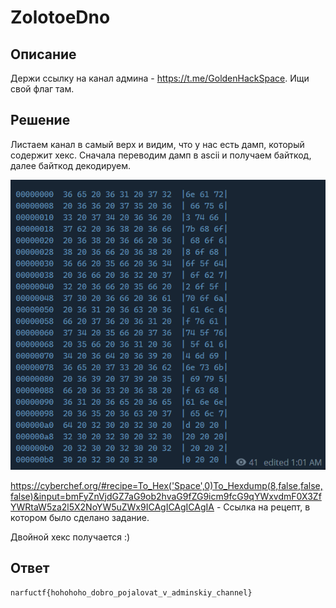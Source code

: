 # ZolotoeDno

## Описание

Держи ссылку на канал админа - https://t.me/GoldenHackSpace. Ищи свой флаг там.

## Решение

Листаем канал в самый верх и видим, что у нас есть дамп, который содержит хекс. Сначала переводим дамп в ascii и получаем байткод, далее байткод декодируем. 

![9569a0ac7e0f2b7ebf316f47a91deefd.png](../../_resources/9569a0ac7e0f2b7ebf316f47a91deefd.png)

https://cyberchef.org/#recipe=To_Hex('Space',0)To_Hexdump(8,false,false,false)&input=bmFyZnVjdGZ7aG9ob2hvaG9fZG9icm9fcG9qYWxvdmF0X3ZfYWRtaW5za2l5X2NoYW5uZWx9ICAgICAgICAgIA - Ссылка на рецепт, в котором было сделано задание. 

Двойной хекс получается :)

## Ответ

`narfuctf{hohohoho_dobro_pojalovat_v_adminskiy_channel}`